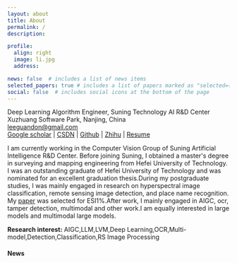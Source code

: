 ```yaml
---
layout: about
title: About
permalink: /
description: 

profile:
  align: right
  image: li.jpg
  address: 

news: false  # includes a list of news items
selected_papers: true # includes a list of papers marked as "selected={true}"
social: false  # includes social icons at the bottom of the page
---
```


Deep Learning Algorithm Engineer, Suning Technology AI R&D Center <br>
Xuzhuang Software Park, Nanjing, China<br>
leeguandon@gmail.com<br>
[Google scholar](https://scholar.google.com/citations?user=on_b6MMAAAAJ) | [CSDN](https://blog.csdn.net/u012193416) | [Github](https://github.com/leeguandong) | [Zhihu](https://www.zhihu.com/people/li-xin-52-81) | [Resume]() 

I am currently working in the Computer Vision Group of Suning Artificial Intelligence R&D Center. Before joining Suning, I obtained a master's degree in surveying and mapping engineering from Hefei University of Technology. I was an outstanding graduate of Hefei University of Technology and was nominated for an excellent graduation thesis.During my postgraduate studies, I was mainly engaged in research on hyperspectral image classification, remote sensing image detection, and place name recognition. My [paper]() was selected for ESI1%.After work, I mainly engaged in AIGC, ocr, tamper detection, multimodal and other work.I am equally interested in large models and multimodal large models.



**Research interest:** AIGC,LLM,LVM,Deep Learning,OCR,Multi-model,Detection,Classification,RS Image Processing

#### News

